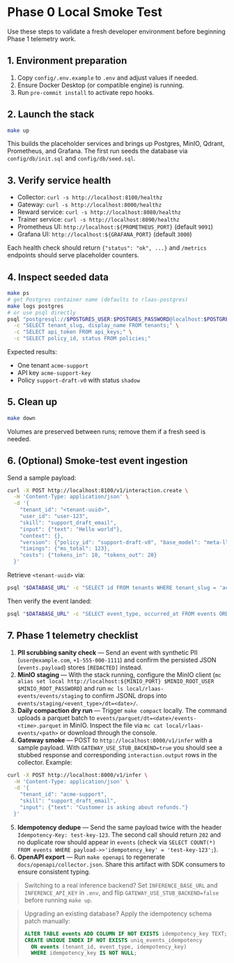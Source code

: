 # Phase 0 Local Smoke Test

Use these steps to validate a fresh developer environment before beginning Phase 1 telemetry work.

## 1. Environment preparation
1. Copy `config/.env.example` to `.env` and adjust values if needed.
2. Ensure Docker Desktop (or compatible engine) is running.
3. Run `pre-commit install` to activate repo hooks.

## 2. Launch the stack
```bash
make up
```
This builds the placeholder services and brings up Postgres, MinIO, Qdrant, Prometheus, and Grafana. The first run seeds the database via `config/db/init.sql` and `config/db/seed.sql`.

## 3. Verify service health
- Collector: `curl -s http://localhost:8100/healthz`
- Gateway: `curl -s http://localhost:8000/healthz`
- Reward service: `curl -s http://localhost:8080/healthz`
- Trainer service: `curl -s http://localhost:8090/healthz`
- Prometheus UI: `http://localhost:${PROMETHEUS_PORT}` (default `9091`)
- Grafana UI: `http://localhost:${GRAFANA_PORT}` (default `3000`)

Each health check should return `{"status": "ok", ...}` and `/metrics` endpoints should serve placeholder counters.

## 4. Inspect seeded data
```bash
make ps
# get Postgres container name (defaults to rlaas-postgres)
make logs postgres
# or use psql directly
psql "postgresql://$POSTGRES_USER:$POSTGRES_PASSWORD@localhost:$POSTGRES_PORT/$POSTGRES_DB" \
  -c "SELECT tenant_slug, display_name FROM tenants;" \
  -c "SELECT api_token FROM api_keys;" \
  -c "SELECT policy_id, status FROM policies;"
```
Expected results:
- One tenant `acme-support`
- API key `acme-support-key`
- Policy `support-draft-v0` with status `shadow`

## 5. Clean up
```bash
make down
```
Volumes are preserved between runs; remove them if a fresh seed is needed.

## 6. (Optional) Smoke-test event ingestion
Send a sample payload:

```bash
curl -X POST http://localhost:8100/v1/interaction.create \
  -H 'Content-Type: application/json' \
  -d '{
    "tenant_id": "<tenant-uuid>",
    "user_id": "user-123",
    "skill": "support_draft_email",
    "input": {"text": "Hello world"},
    "context": {},
    "version": {"policy_id": "support-draft-v0", "base_model": "meta-llama/Meta-Llama-3.1-8B-Instruct"},
    "timings": {"ms_total": 123},
    "costs": {"tokens_in": 10, "tokens_out": 20}
  }'
```

Retrieve `<tenant-uuid>` via:

```bash
psql "$DATABASE_URL" -c "SELECT id FROM tenants WHERE tenant_slug = 'acme-support';"
```

Then verify the event landed:

```bash
psql "$DATABASE_URL" -c "SELECT event_type, occurred_at FROM events ORDER BY occurred_at DESC LIMIT 5;"
```

## 7. Phase 1 telemetry checklist

1. **PII scrubbing sanity check** — Send an event with synthetic PII (`user@example.com`, `+1-555-000-1111`) and confirm the persisted JSON (`events.payload`) stores `[REDACTED]` instead.
2. **MinIO staging** — With the stack running, configure the MinIO client (`mc alias set local http://localhost:${MINIO_PORT} $MINIO_ROOT_USER $MINIO_ROOT_PASSWORD`) and run `mc ls local/rlaas-events/events/staging` to confirm JSONL drops into `events/staging/<event_type>/dt=<date>/`.
3. **Daily compaction dry run** — Trigger `make compact` locally. The command uploads a parquet batch to `events/parquet/dt=<date>/events-<time>.parquet` in MinIO. Inspect the file via `mc cat local/rlaas-events/<path>` or download through the console.
4. **Gateway smoke** — POST to `http://localhost:8000/v1/infer` with a sample payload. With `GATEWAY_USE_STUB_BACKEND=true` you should see a stubbed response and corresponding `interaction.output` rows in the collector. Example:

```bash
curl -X POST http://localhost:8000/v1/infer \
  -H 'Content-Type: application/json' \
  -d '{
    "tenant_id": "acme-support",
    "skill": "support_draft_email",
    "input": {"text": "Customer is asking about refunds."}
  }'
```

5. **Idempotency dedupe** — Send the same payload twice with the header `Idempotency-Key: test-key-123`. The second call should return `202` and no duplicate row should appear in `events` (check via `SELECT COUNT(*) FROM events WHERE payload->>'idempotency_key' = 'test-key-123';`).
6. **OpenAPI export** — Run `make openapi` to regenerate `docs/openapi/collector.json`. Share this artifact with SDK consumers to ensure consistent typing.

> Switching to a real inference backend? Set `INFERENCE_BASE_URL` and `INFERENCE_API_KEY` in `.env`, and flip `GATEWAY_USE_STUB_BACKEND=false` before running `make up`.

> Upgrading an existing database? Apply the idempotency schema patch manually:
> ```sql
> ALTER TABLE events ADD COLUMN IF NOT EXISTS idempotency_key TEXT;
> CREATE UNIQUE INDEX IF NOT EXISTS uniq_events_idempotency
>   ON events (tenant_id, event_type, idempotency_key)
>   WHERE idempotency_key IS NOT NULL;
> ```
